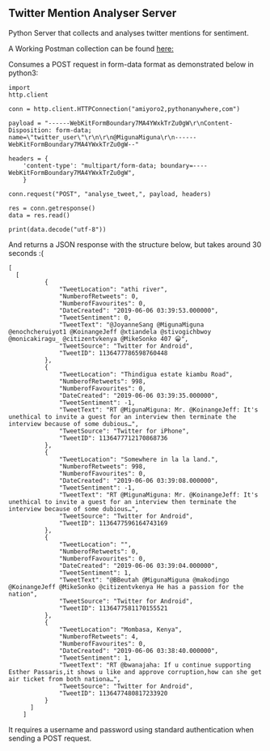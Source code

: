 ## Twitter Mention Analyser Server

Python Server that collects and analyses twitter mentions for sentiment.

A Working Postman collection can be found [here:](https://raw.githubusercontent.com/anthonymiyoro/TwitterPoliticianServer/master/TwitterHarvester.postman_collection.json)

Consumes a POST request in form-data format as demonstrated below in python3:

```
import
http.client

conn = http.client.HTTPConnection("amiyoro2,pythonanywhere,com")

payload = "------WebKitFormBoundary7MA4YWxkTrZu0gW\r\nContent-Disposition: form-data; name=\"twitter_user\"\r\n\r\n@MigunaMiguna\r\n------WebKitFormBoundary7MA4YWxkTrZu0gW--"

headers = {
    'content-type': "multipart/form-data; boundary=----WebKitFormBoundary7MA4YWxkTrZu0gW",
    }

conn.request("POST", "analyse_tweet,", payload, headers)

res = conn.getresponse()
data = res.read()

print(data.decode("utf-8"))
```

And returns a JSON response with the structure below, but takes around 30 seconds :(
```
[
  [
          {
              "TweetLocation": "athi river",
              "NumberofRetweets": 0,
              "NumberofFavourites": 0,
              "DateCreated": "2019-06-06 03:39:53.000000",
              "TweetSentiment": 0,
              "TweetText": "@JoyanneSang @MigunaMiguna @enochcheruiyot1 @KoinangeJeff @xtiandela @stivogichbwoy @monicakiragu_ @citizentvkenya @MikeSonko 407 😀",
              "TweetSource": "Twitter for Android",
              "TweetID": 1136477786598760448
          },
          {
              "TweetLocation": "Thindigua estate kiambu Road",
              "NumberofRetweets": 998,
              "NumberofFavourites": 0,
              "DateCreated": "2019-06-06 03:39:35.000000",
              "TweetSentiment": -1,
              "TweetText": "RT @MigunaMiguna: Mr. @KoinangeJeff: It's unethical to invite a guest for an interview then terminate the interview because of some dubious…",
              "TweetSource": "Twitter for iPhone",
              "TweetID": 1136477712170868736
          },
          {
              "TweetLocation": "Somewhere in la la land.",
              "NumberofRetweets": 998,
              "NumberofFavourites": 0,
              "DateCreated": "2019-06-06 03:39:08.000000",
              "TweetSentiment": -1,
              "TweetText": "RT @MigunaMiguna: Mr. @KoinangeJeff: It's unethical to invite a guest for an interview then terminate the interview because of some dubious…",
              "TweetSource": "Twitter for Android",
              "TweetID": 1136477596164743169
          },
          {
              "TweetLocation": "",
              "NumberofRetweets": 0,
              "NumberofFavourites": 0,
              "DateCreated": "2019-06-06 03:39:04.000000",
              "TweetSentiment": 1,
              "TweetText": "@BBeutah @MigunaMiguna @makodingo @KoinangeJeff @MikeSonko @citizentvkenya He has a passion for the nation",
              "TweetSource": "Twitter for Android",
              "TweetID": 1136477581170155521
          },
          {
              "TweetLocation": "Mombasa, Kenya",
              "NumberofRetweets": 4,
              "NumberofFavourites": 0,
              "DateCreated": "2019-06-06 03:38:40.000000",
              "TweetSentiment": 1,
              "TweetText": "RT @bwanajaha: If u continue supporting Esther Passaris,it shows u like and approve corruption,how can she get air ticket from both nationa…",
              "TweetSource": "Twitter for Android",
              "TweetID": 1136477480817233920
          }
      ]
    ]

```

It requires a username and password using standard authentication when sending a POST request.
